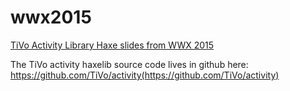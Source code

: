 wwx2015
=======

[TiVo Activity Library Haxe slides from WWX 2015](https://github.com/kulick/wwx2015/blob/master/WWX2015_ActivityHaxelib.pdf)

The TiVo activity haxelib source code lives in github here: https://github.com/TiVo/activity(https://github.com/TiVo/activity)
